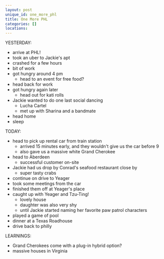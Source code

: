 ```yaml
---
layout: post
unique_id: one_more_phl
title: One More PHL
categories: []
locations: 
---
```


YESTERDAY:
* arrive at PHL!
* took an uber to Jackie's apt
* crashed for a few hours
* bit of work
* got hungry around 4 pm
  * head to an event for free food?
* head back for work
* got hungry again later
  * head out for kati rolls
* Jackie wanted to do one last social dancing
  * Lucha Cartel
  * met up with Sharina and a bandmate
* head home
* sleep

TODAY:
* head to pick up rental car from train station
  * arrived 15 minutes early, and they wouldn't give us the car before 9
  * also gave us a massive white Grand Cherokee
* head to Aberdeen
  * successful customer on-site
* Jackie had us drop by Conrad's seafood restaurant close by
  * super tasty crabs
* continue on drive to Yeager
* took some meetings from the car
* finished them off at Yeager's place
* caught up with Yeager and Tzu-Ting!
  * lovely house
  * daughter was also very shy
  * until Jackie started naming her favorite paw patrol characters
* played a game of pool
* dinner at a Texas Roadhouse
* drive back to philly

LEARNINGS:
* Grand Cherokees come with a plug-in hybrid option?
* massive houses in Virginia